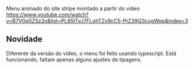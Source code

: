 Menu animado do site stripe montado a partir do vídeo 
https://www.youtube.com/watch?v=B7V0q0ZSz2o&list=PL85ITvJ7FLohTZv9cC5-PrZ39Q3cugWqp&index=3

## Novidade

Diferente da versão do vídeo, o menu foi feito usando typescript. Está funcionando,
faltam apenas alguns ajustes de tipagens.